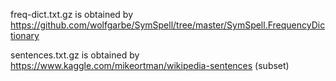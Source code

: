 freq-dict.txt.gz is obtained by https://github.com/wolfgarbe/SymSpell/tree/master/SymSpell.FrequencyDictionary

sentences.txt.gz is obtained by https://www.kaggle.com/mikeortman/wikipedia-sentences (subset)
